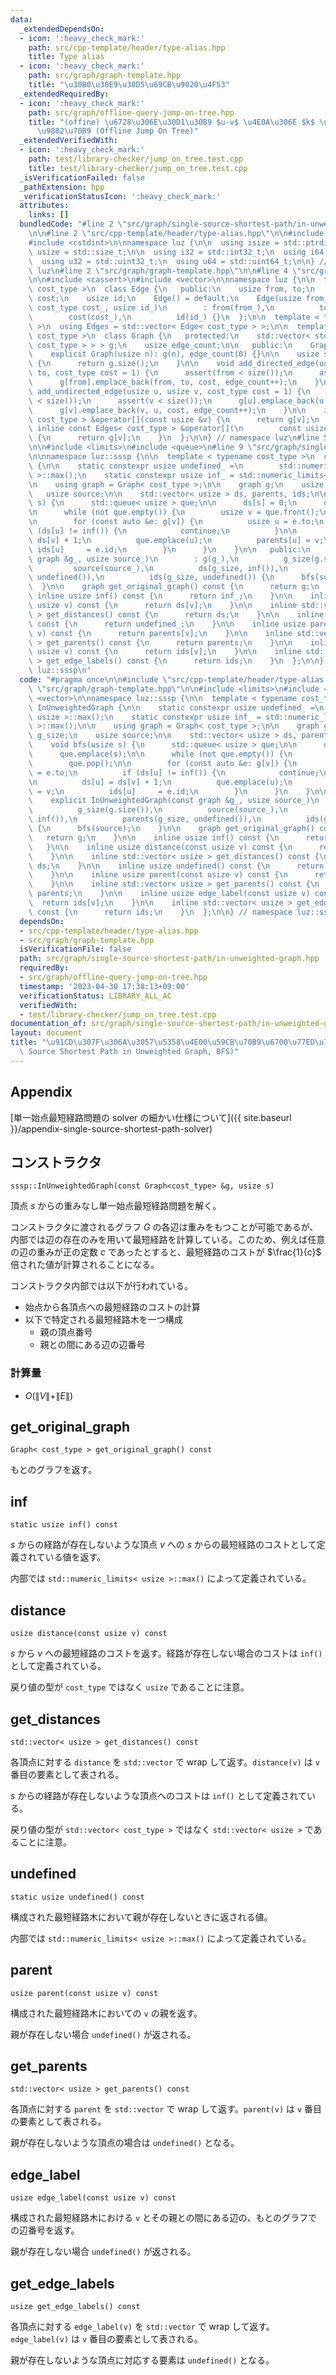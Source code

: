 ```yaml
---
data:
  _extendedDependsOn:
  - icon: ':heavy_check_mark:'
    path: src/cpp-template/header/type-alias.hpp
    title: Type alias
  - icon: ':heavy_check_mark:'
    path: src/graph/graph-template.hpp
    title: "\u30B0\u30E9\u30D5\u69CB\u9020\u4F53"
  _extendedRequiredBy:
  - icon: ':heavy_check_mark:'
    path: src/graph/offline-query-jump-on-tree.hpp
    title: "(offine) \u6728\u306E\u30D1\u30B9 $u-v$ \u4E0A\u306E $k$ \u756A\u76EE\u306E\
      \u9802\u70B9 (Offline Jump On Tree)"
  _extendedVerifiedWith:
  - icon: ':heavy_check_mark:'
    path: test/library-checker/jump_on_tree.test.cpp
    title: test/library-checker/jump_on_tree.test.cpp
  _isVerificationFailed: false
  _pathExtension: hpp
  _verificationStatusIcon: ':heavy_check_mark:'
  attributes:
    links: []
  bundledCode: "#line 2 \"src/graph/single-source-shortest-path/in-unweighted-graph.hpp\"\
    \n\n#line 2 \"src/cpp-template/header/type-alias.hpp\"\n\n#include <cstddef>\n\
    #include <cstdint>\n\nnamespace luz {\n\n  using isize = std::ptrdiff_t;\n  using\
    \ usize = std::size_t;\n\n  using i32 = std::int32_t;\n  using i64 = std::int64_t;\n\
    \  using u32 = std::uint32_t;\n  using u64 = std::uint64_t;\n\n} // namespace\
    \ luz\n#line 2 \"src/graph/graph-template.hpp\"\n\n#line 4 \"src/graph/graph-template.hpp\"\
    \n\n#include <cassert>\n#include <vector>\n\nnamespace luz {\n\n  template < typename\
    \ cost_type >\n  class Edge {\n   public:\n    usize from, to;\n    cost_type\
    \ cost;\n    usize id;\n    Edge() = default;\n    Edge(usize from_, usize to_,\
    \ cost_type cost_, usize id_)\n        : from(from_),\n          to(to_),\n  \
    \        cost(cost_),\n          id(id_) {}\n  };\n\n  template < typename cost_type\
    \ >\n  using Edges = std::vector< Edge< cost_type > >;\n\n  template < typename\
    \ cost_type >\n  class Graph {\n   protected:\n    std::vector< std::vector< Edge<\
    \ cost_type > > > g;\n    usize edge_count;\n\n   public:\n    Graph() = default;\n\
    \    explicit Graph(usize n): g(n), edge_count(0) {}\n\n    usize size() const\
    \ {\n      return g.size();\n    }\n\n    void add_directed_edge(usize from, usize\
    \ to, cost_type cost = 1) {\n      assert(from < size());\n      assert(to < size());\n\
    \      g[from].emplace_back(from, to, cost, edge_count++);\n    }\n\n    void\
    \ add_undirected_edge(usize u, usize v, cost_type cost = 1) {\n      assert(u\
    \ < size());\n      assert(v < size());\n      g[u].emplace_back(u, v, cost, edge_count);\n\
    \      g[v].emplace_back(v, u, cost, edge_count++);\n    }\n\n    inline Edges<\
    \ cost_type > &operator[](const usize &v) {\n      return g[v];\n    }\n\n   \
    \ inline const Edges< cost_type > &operator[](\n        const usize &v) const\
    \ {\n      return g[v];\n    }\n  };\n\n} // namespace luz\n#line 5 \"src/graph/single-source-shortest-path/in-unweighted-graph.hpp\"\
    \n\n#include <limits>\n#include <queue>\n#line 9 \"src/graph/single-source-shortest-path/in-unweighted-graph.hpp\"\
    \n\nnamespace luz::sssp {\n\n  template < typename cost_type >\n  class InUnweightedGraph\
    \ {\n\n    static constexpr usize undefined_ =\n        std::numeric_limits< usize\
    \ >::max();\n    static constexpr usize inf_ = std::numeric_limits< usize >::max();\n\
    \n    using graph = Graph< cost_type >;\n\n    graph g;\n    usize g_size;\n \
    \   usize source;\n\n    std::vector< usize > ds, parents, ids;\n\n    void bfs(usize\
    \ s) {\n      std::queue< usize > que;\n\n      ds[s] = 0;\n      que.emplace(s);\n\
    \n      while (not que.empty()) {\n        usize v = que.front();\n        que.pop();\n\
    \n        for (const auto &e: g[v]) {\n          usize u = e.to;\n          if\
    \ (ds[u] != inf()) {\n            continue;\n          }\n\n          ds[u] =\
    \ ds[v] + 1;\n          que.emplace(u);\n          parents[u] = v;\n         \
    \ ids[u]     = e.id;\n        }\n      }\n    }\n\n   public:\n    explicit InUnweightedGraph(const\
    \ graph &g_, usize source_)\n        : g(g_),\n          g_size(g.size()),\n \
    \         source(source_),\n          ds(g_size, inf()),\n          parents(g_size,\
    \ undefined()),\n          ids(g_size, undefined()) {\n      bfs(source);\n  \
    \  }\n\n    graph get_original_graph() const {\n      return g;\n    }\n\n   \
    \ inline usize inf() const {\n      return inf_;\n    }\n\n    inline usize distance(const\
    \ usize v) const {\n      return ds[v];\n    }\n\n    inline std::vector< usize\
    \ > get_distances() const {\n      return ds;\n    }\n\n    inline usize undefined()\
    \ const {\n      return undefined_;\n    }\n\n    inline usize parent(const usize\
    \ v) const {\n      return parents[v];\n    }\n\n    inline std::vector< usize\
    \ > get_parents() const {\n      return parents;\n    }\n\n    inline usize edge_label(const\
    \ usize v) const {\n      return ids[v];\n    }\n\n    inline std::vector< usize\
    \ > get_edge_labels() const {\n      return ids;\n    }\n  };\n\n} // namespace\
    \ luz::sssp\n"
  code: "#pragma once\n\n#include \"src/cpp-template/header/type-alias.hpp\"\n#include\
    \ \"src/graph/graph-template.hpp\"\n\n#include <limits>\n#include <queue>\n#include\
    \ <vector>\n\nnamespace luz::sssp {\n\n  template < typename cost_type >\n  class\
    \ InUnweightedGraph {\n\n    static constexpr usize undefined_ =\n        std::numeric_limits<\
    \ usize >::max();\n    static constexpr usize inf_ = std::numeric_limits< usize\
    \ >::max();\n\n    using graph = Graph< cost_type >;\n\n    graph g;\n    usize\
    \ g_size;\n    usize source;\n\n    std::vector< usize > ds, parents, ids;\n\n\
    \    void bfs(usize s) {\n      std::queue< usize > que;\n\n      ds[s] = 0;\n\
    \      que.emplace(s);\n\n      while (not que.empty()) {\n        usize v = que.front();\n\
    \        que.pop();\n\n        for (const auto &e: g[v]) {\n          usize u\
    \ = e.to;\n          if (ds[u] != inf()) {\n            continue;\n          }\n\
    \n          ds[u] = ds[v] + 1;\n          que.emplace(u);\n          parents[u]\
    \ = v;\n          ids[u]     = e.id;\n        }\n      }\n    }\n\n   public:\n\
    \    explicit InUnweightedGraph(const graph &g_, usize source_)\n        : g(g_),\n\
    \          g_size(g.size()),\n          source(source_),\n          ds(g_size,\
    \ inf()),\n          parents(g_size, undefined()),\n          ids(g_size, undefined())\
    \ {\n      bfs(source);\n    }\n\n    graph get_original_graph() const {\n   \
    \   return g;\n    }\n\n    inline usize inf() const {\n      return inf_;\n \
    \   }\n\n    inline usize distance(const usize v) const {\n      return ds[v];\n\
    \    }\n\n    inline std::vector< usize > get_distances() const {\n      return\
    \ ds;\n    }\n\n    inline usize undefined() const {\n      return undefined_;\n\
    \    }\n\n    inline usize parent(const usize v) const {\n      return parents[v];\n\
    \    }\n\n    inline std::vector< usize > get_parents() const {\n      return\
    \ parents;\n    }\n\n    inline usize edge_label(const usize v) const {\n    \
    \  return ids[v];\n    }\n\n    inline std::vector< usize > get_edge_labels()\
    \ const {\n      return ids;\n    }\n  };\n\n} // namespace luz::sssp\n"
  dependsOn:
  - src/cpp-template/header/type-alias.hpp
  - src/graph/graph-template.hpp
  isVerificationFile: false
  path: src/graph/single-source-shortest-path/in-unweighted-graph.hpp
  requiredBy:
  - src/graph/offline-query-jump-on-tree.hpp
  timestamp: '2023-04-30 17:38:13+09:00'
  verificationStatus: LIBRARY_ALL_AC
  verifiedWith:
  - test/library-checker/jump_on_tree.test.cpp
documentation_of: src/graph/single-source-shortest-path/in-unweighted-graph.hpp
layout: document
title: "\u91CD\u307F\u306A\u3057\u5358\u4E00\u59CB\u70B9\u6700\u77ED\u7D4C\u8DEF (Single\
  \ Source Shortest Path in Unweighted Graph, BFS)"
---
```


## Appendix
[単一始点最短経路問題の solver の細かい仕様について]({{ site.baseurl }}/appendix-single-source-shortest-path-solver)

## コンストラクタ
```
sssp::InUnweightedGraph(const Graph<cost_type> &g, usize s)
```

頂点 $s$ からの重みなし単一始点最短経路問題を解く。

コンストラクタに渡されるグラフ $G$ の各辺は重みをもつことが可能であるが、内部では辺の存在のみを用いて最短経路を計算している。このため、例えば任意の辺の重みが正の定数 $c$ であったとすると、最短経路のコストが $\frac{1}{c}$ 倍された値が計算されることになる。

コンストラクタ内部では以下が行われている。

- 始点から各頂点への最短経路のコストの計算
- 以下で特定される最短経路木を一つ構成
  - 親の頂点番号
  - 親との間にある辺の辺番号

### 計算量
- $O(\|V\| + \|E\|)$

## get_original_graph
```
Graph< cost_type > get_original_graph() const
```

もとのグラフを返す。

## inf
```
static usize inf() const
```

$s$ からの経路が存在しないような頂点 $v$ への $s$ からの最短経路のコストとして定義されている値を返す。

内部では `std::numeric_limits< usize >::max()` によって定義されている。

## distance
```
usize distance(const usize v) const
```

$s$ から $v$ への最短経路のコストを返す。経路が存在しない場合のコストは `inf()` として定義されている。

戻り値の型が `cost_type` ではなく `usize` であることに注意。

## get_distances
```
std::vector< usize > get_distances() const
```

各頂点に対する `distance` を `std::vector` で wrap して返す。`distance(v)` は `v` 番目の要素として表される。

$s$ からの経路が存在しないような頂点へのコストは `inf()` として定義されている。

戻り値の型が `std::vector< cost_type >` ではなく `std::vector< usize >` であることに注意。

## undefined
```
static usize undefined() const
```

構成された最短経路木において親が存在しないときに返される値。

内部では `std::numeric_limits< usize >::max()` によって定義されている。

## parent
```
usize parent(const usize v) const
```

構成された最短経路木においての `v` の親を返す。

親が存在しない場合 `undefined()` が返される。

## get_parents 
```
std::vector< usize > get_parents() const
```

各頂点に対する `parent` を `std::vector` で wrap して返す。`parent(v)` は `v` 番目の要素として表される。

親が存在しないような頂点の場合は `undefined()` となる。

## edge_label
```
usize edge_label(const usize v) const
```

構成された最短経路木における `v` とその親との間にある辺の、もとのグラフでの辺番号を返す。

親が存在しない場合 `undefined()` が返される。

## get_edge_labels
```
usize get_edge_labels() const
```

各頂点に対する `edge_label(v)` を `std::vector` で wrap して返す。`edge_label(v)` は `v` 番目の要素として表される。

親が存在しないような頂点に対応する要素は `undefined()` となる。
